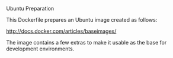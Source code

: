Ubuntu Preparation

This Dockerfile prepares an Ubuntu image created as follows:

http://docs.docker.com/articles/baseimages/

The image contains a few extras to make it usable as the base
for development environments.

